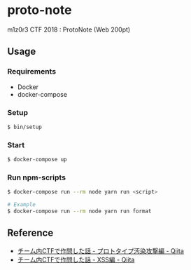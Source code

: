 # proto-note

m1z0r3 CTF 2018 : ProtoNote (Web 200pt)

## Usage

### Requirements

- Docker
- docker-compose

### Setup

```bash
$ bin/setup
```

### Start

```bash
$ docker-compose up
```

### Run npm-scripts

```bash
$ docker-compose run --rm node yarn run <script>

# Example
$ docker-compose run --rm node yarn run format
```

## Reference

- [チーム内CTFで作問した話 - プロトタイプ汚染攻撃編 - Qiita](https://qiita.com/koki-sato/items/7b78f9ec139230b95beb)
- [チーム内CTFで作問した話 - XSS編 - Qiita](https://qiita.com/koki-sato/items/86b02f72cb3d303caa78)
